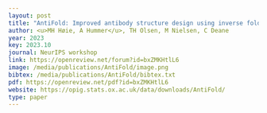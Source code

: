 ```yaml
--- 
layout: post
title: "AntiFold: Improved antibody structure design using inverse folding"
author: <u>MH Høie, A Hummer</u>, TH Olsen, M Nielsen, C Deane
year: 2023
key: 2023.10
journal: NeurIPS workshop
link: https://openreview.net/forum?id=bxZMKHtlL6
image: /media/publications/AntiFold/image.png
bibtex: /media/publications/AntiFold/bibtex.txt
pdf: https://openreview.net/pdf?id=bxZMKHtlL6
website: https://opig.stats.ox.ac.uk/data/downloads/AntiFold/
type: paper
---
```

